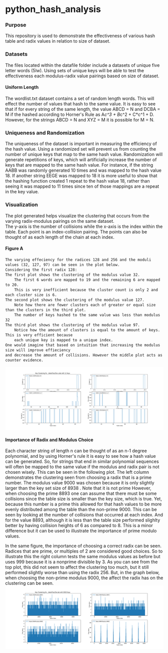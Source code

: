 # python_hash_analysis

### Purpose
This repository is used to demonstrate the effectiveness of various hash table and radix values in relation to size of dataset.

### Datasets
The files located within the datafile folder include a datasets of unique five letter words (5lw). 
Using sets of unique keys will be able to test the effectiveness each modulus-radix value pairings based on 
size of dataset.
#### Uniform Length
The wordlist.txt dataset contains a set of random length words. This will effect the number of values that hash to the same 
value. It is easy to see that if for every string of the same length, the value ABCD = N and DCBA = M if the hashed 
according to Horner's Rule as A*c^3 + B*c^2 + C*c^1 + D. 
However, for the strings ABCD = N and XYZ = M it is possible for M = N.   

### Uniqueness and Randomization
The uniqueness of the dataset is important in measuring the efficiency of the hash value. 
Using a randomized set will prevent us from counting the number of unique keys that map to the same hash value. 
Randomization will generate repetitions of keys, which will artificially increase the number of keys that are mapped to
the same hash value. For instance, if the string AABB was randomly generated 10 times and was mapped to the hash value 18. 
If another string EEGE was mapped to 18 it is more useful to show that the hashing function created 1 repeat to the hash 
value 18, rather than seeing it was mapped to 11 times since ten of those mappings are a repeat in the key value.


### Visualization
The plot generated helps visualize the clustering that occurs from the varying radix-modulus pairings on the same dataset.  
The y-axis is the number of collisions while the x-axis is the index within the table.
Each point is an index-collision pairing. The points can also be thought of as each
length of the chain at each index.



#### Figure A
	The varying effeciency for the radices 128 and 256 and the moduli values (32, 127, 97) can be seen in the plot below.
	Considering the first radix 128:
	The first plot shows the clustering of the modulus value 32. 
		The first 6 words are mapped to 19 and the remaining 6 are mapped to 20.
		This is very inefficient because the cluster count is only 2 and each cluster size is 6.
	The second plot shows the clustering of the modulus value 127.
		Note how there are fewer clusters each of greater or equal size than the clusters in the third plot.
		The number of keys hashed to the same value was less than modulus 32
	The third plot shows the clustering of the modulus value 97.
		Notice how the amount of clusters is equal to the amount of keys. This is very efficient because 
		each unique key is mapped to a unique index.
	One would imagine that based on intuition that increasing the modulus size will improve effieciency 
	and decrease the amount of collisions. However the middle plot acts as counter evidence.

<img src= ./plots/5lwsplot.png width='1080'>


#### Importance of Radix and Modulus Choice
Each character string of length n can be thought of as an n-1 degree polynomial, and by using Horner's rule it is easy to see how a hash value can be generated. So, for strings that end in similar polynomial sequences will often be mapped to the same value if the modulus and radix pair is not chosen wisely. 
This can be seen in the following plot. 
The left column demonstrates the clustering seen from choosing a radix that is a prime number.
The modulus value 9000 was chosen because it is only slightly larger than the key set size of 8938 . Note that it is not prime
However, when choosing the prime 8893 one can assume that there must be some collisions since the table size is smaller than the key size, which is true. Yet, because this number is a prime this allowed for that hash values to be more evenly distributed among the table than the non-prime 9000. This can be seen by looking at the number of collisions that occurred at each index. And for the value 8893, although it is less than the table size performed slighlty better by having collision heights of 6 as compared to 8. This is a minor difference but it can be used to illustrate the importance of prime modulo values.

In the same figure, the importance of choosing a correct radix can be seen. Radices that are prime, or multiples of 2 are considered good 
choices. So to illustrate this the right column tests the same modulus values as before but uses 999 because it is a nonprime divisible 
by 3. As you can see from the top plot, this did not seem to affect the clustering too much, but it still performed slightly worse than 
using the radix 256. But, in the graph below, when choosing the non-prime modulus 9000, the affect the radix has on the clustering can be 
seen.
![ alt text ](./plots/5lw_primeplot.png)




